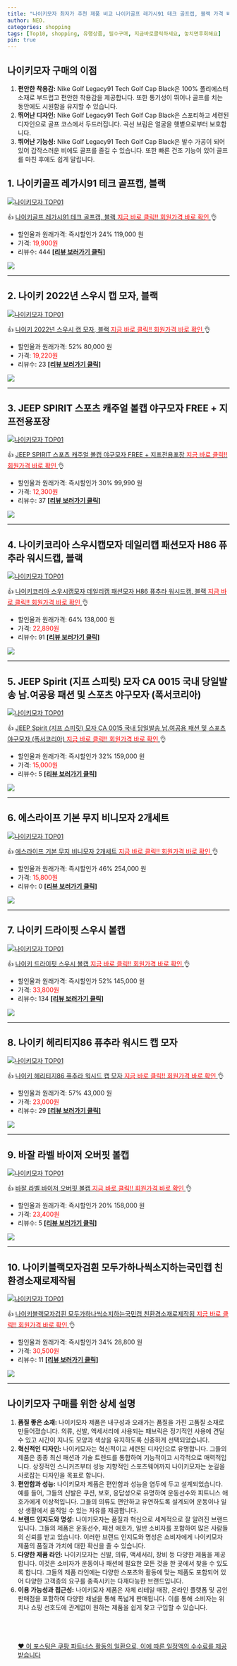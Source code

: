 ```yaml
---
title: "나이키모자 최저가 추천 제품 비교 나이키골프 레가시91 테크 골프캡, 블랙 가격 비교 최저가장점"
author: NEO.
categories: shopping
tags: [Top10, shopping, 유행상품, 필수구매, 지금바로클릭하세요, 놓치면후회해요]
pin: true
---
```

## 나이키모자 구매의 이점
1. **편안한 착용감:** Nike Golf Legacy91 Tech Golf Cap Black은 100% 폴리에스터 소재로 부드럽고 편안한 착용감을 제공합니다. 또한 통기성이 뛰어나 골프를 치는 동안에도 시원함을 유지할 수 있습니다.
2. **뛰어난 디자인:** Nike Golf Legacy91 Tech Golf Cap Black은 스포티하고 세련된 디자인으로 골프 코스에서 두드러집니다. 곡선 브림은 얼굴을 햇볕으로부터 보호합니다.
3. **뛰어난 기능성:** Nike Golf Legacy91 Tech Golf Cap Black은 발수 가공이 되어 있어 갑작스러운 비에도 골프를 즐길 수 있습니다. 또한 빠른 건조 기능이 있어 골프를 마친 후에도 쉽게 말립니다.

   

## 1. 나이키골프 레가시91 테크 골프캡, 블랙

[![나이키모자 TOP01](https://thumbnail9.coupangcdn.com/thumbnails/remote/490x490ex/image/vendor_inventory/71ed/e7a2861357d80ee38cc341eecfc2f7636562ea603bb6b390bf30d75cd0d0.png)](https://link.coupang.com/re/AFFSDP?lptag=AF3617701&subid=GithubCoopas&pageKey=6870743987&traceid=V0-153&itemId=16435090723&vendorItemId=87697436787)


👍 [나이키골프 레가시91 테크 골프캡, 블랙 <font color=red> 지금 바로 클릭!! 회원가격 바로 확인 </font> ](https://link.coupang.com/re/AFFSDP?lptag=AF3617701&subid=GithubCoopas&pageKey=6870743987&traceid=V0-153&itemId=16435090723&vendorItemId=87697436787) 👌 


- 할인율과 원래가격: 즉시할인가 24%  119,000   원
- 가격: <span style='color:red'>19,900원</span>
- 리뷰수: 444  [**[리뷰 보러가기 클릭]**](https://link.coupang.com/re/AFFSDP?lptag=AF3617701&subid=GithubCoopas&pageKey=6870743987&traceid=V0-153&itemId=16435090723&vendorItemId=87697436787)

[![](/discount_price.png)](https://link.coupang.com/re/AFFSDP?lptag=AF3617701&subid=GithubCoopas&pageKey=6870743987&traceid=V0-153&itemId=16435090723&vendorItemId=87697436787)

---


   

## 2. 나이키 2022년 스우시 캡 모자, 블랙

[![나이키모자 TOP01](https://thumbnail10.coupangcdn.com/thumbnails/remote/490x490ex/image/vendor_inventory/6290/969373730fc37fe78d26239be398c5c1b909834a9286bd03f2899449a4cd.jpg)](https://link.coupang.com/re/AFFSDP?lptag=AF3617701&subid=GithubCoopas&pageKey=6718519779&traceid=V0-153&itemId=15620112736&vendorItemId=88254277720)


👍 [나이키 2022년 스우시 캡 모자, 블랙 <font color=red> 지금 바로 클릭!! 회원가격 바로 확인 </font> ](https://link.coupang.com/re/AFFSDP?lptag=AF3617701&subid=GithubCoopas&pageKey=6718519779&traceid=V0-153&itemId=15620112736&vendorItemId=88254277720) 👌 


- 할인율과 원래가격: 52%  80,000   원
- 가격: <span style='color:red'>19,220원</span>
- 리뷰수: 23  [**[리뷰 보러가기 클릭]**](https://link.coupang.com/re/AFFSDP?lptag=AF3617701&subid=GithubCoopas&pageKey=6718519779&traceid=V0-153&itemId=15620112736&vendorItemId=88254277720)

[![](/discount_price.png)](https://link.coupang.com/re/AFFSDP?lptag=AF3617701&subid=GithubCoopas&pageKey=6718519779&traceid=V0-153&itemId=15620112736&vendorItemId=88254277720)

---


   

## 3. JEEP SPIRIT 스포츠 캐주얼 볼캡 야구모자 FREE + 지프전용포장

[![나이키모자 TOP01](https://thumbnail6.coupangcdn.com/thumbnails/remote/490x490ex/image/retail/images/2023/05/19/10/7/918e7aab-d8c2-44c8-a328-04865b0c8b93.jpg)](https://link.coupang.com/re/AFFSDP?lptag=AF3617701&subid=GithubCoopas&pageKey=7344664410&traceid=V0-153&itemId=18886185523&vendorItemId=86014432099)


👍 [JEEP SPIRIT 스포츠 캐주얼 볼캡 야구모자 FREE + 지프전용포장 <font color=red> 지금 바로 클릭!! 회원가격 바로 확인 </font> ](https://link.coupang.com/re/AFFSDP?lptag=AF3617701&subid=GithubCoopas&pageKey=7344664410&traceid=V0-153&itemId=18886185523&vendorItemId=86014432099) 👌 


- 할인율과 원래가격: 즉시할인가 30%  99,990   원
- 가격: <span style='color:red'>12,300원</span>
- 리뷰수: 37  [**[리뷰 보러가기 클릭]**](https://link.coupang.com/re/AFFSDP?lptag=AF3617701&subid=GithubCoopas&pageKey=7344664410&traceid=V0-153&itemId=18886185523&vendorItemId=86014432099)

[![](/discount_price.png)](https://link.coupang.com/re/AFFSDP?lptag=AF3617701&subid=GithubCoopas&pageKey=7344664410&traceid=V0-153&itemId=18886185523&vendorItemId=86014432099)

---


   

## 4. 나이키코리아 스우시캡모자 데일리캡 패션모자 H86 퓨추라 워시드캡, 블랙

[![나이키모자 TOP01](https://thumbnail9.coupangcdn.com/thumbnails/remote/490x490ex/image/vendor_inventory/f446/c3aea1521a19f61d47cf009045fa245f7110baddfc286657af2b96d5d41c.jpg)](https://link.coupang.com/re/AFFSDP?lptag=AF3617701&subid=GithubCoopas&pageKey=7696319505&traceid=V0-153&itemId=20594005646&vendorItemId=86763182798)


👍 [나이키코리아 스우시캡모자 데일리캡 패션모자 H86 퓨추라 워시드캡, 블랙 <font color=red> 지금 바로 클릭!! 회원가격 바로 확인 </font> ](https://link.coupang.com/re/AFFSDP?lptag=AF3617701&subid=GithubCoopas&pageKey=7696319505&traceid=V0-153&itemId=20594005646&vendorItemId=86763182798) 👌 


- 할인율과 원래가격: 64%  138,000   원
- 가격: <span style='color:red'>22,890원</span>
- 리뷰수: 91  [**[리뷰 보러가기 클릭]**](https://link.coupang.com/re/AFFSDP?lptag=AF3617701&subid=GithubCoopas&pageKey=7696319505&traceid=V0-153&itemId=20594005646&vendorItemId=86763182798)

[![](/discount_price.png)](https://link.coupang.com/re/AFFSDP?lptag=AF3617701&subid=GithubCoopas&pageKey=7696319505&traceid=V0-153&itemId=20594005646&vendorItemId=86763182798)

---


   

## 5. JEEP Spirit (지프 스피릿) 모자 CA 0015 국내 당일발송 남.여공용 패션 및 스포츠 야구모자 (폭서코리아)

[![나이키모자 TOP01](https://thumbnail9.coupangcdn.com/thumbnails/remote/490x490ex/image/vendor_inventory/8a39/e1798b73e6c527767cf33c53e98cd948a1a403ae4d29cd92974bca986d7b.jpg)](https://link.coupang.com/re/AFFSDP?lptag=AF3617701&subid=GithubCoopas&pageKey=5497290320&traceid=V0-153&itemId=8528852497&vendorItemId=75194454863)


👍 [JEEP Spirit (지프 스피릿) 모자 CA 0015 국내 당일발송 남.여공용 패션 및 스포츠 야구모자 (폭서코리아) <font color=red> 지금 바로 클릭!! 회원가격 바로 확인 </font> ](https://link.coupang.com/re/AFFSDP?lptag=AF3617701&subid=GithubCoopas&pageKey=5497290320&traceid=V0-153&itemId=8528852497&vendorItemId=75194454863) 👌 


- 할인율과 원래가격: 즉시할인가 32%  159,000   원
- 가격: <span style='color:red'>15,000원</span>
- 리뷰수: 5  [**[리뷰 보러가기 클릭]**](https://link.coupang.com/re/AFFSDP?lptag=AF3617701&subid=GithubCoopas&pageKey=5497290320&traceid=V0-153&itemId=8528852497&vendorItemId=75194454863)

[![](/discount_price.png)](https://link.coupang.com/re/AFFSDP?lptag=AF3617701&subid=GithubCoopas&pageKey=5497290320&traceid=V0-153&itemId=8528852497&vendorItemId=75194454863)

---


   

## 6. 에스라이프 기본 무지 비니모자 2개세트

[![나이키모자 TOP01](https://thumbnail8.coupangcdn.com/thumbnails/remote/490x490ex/image/vendor_inventory/39b3/c0bf676e76a4507560404833738e66eaa205ff9213229e717ed7cc71b685.jpg)](https://link.coupang.com/re/AFFSDP?lptag=AF3617701&subid=GithubCoopas&pageKey=6756521254&traceid=V0-153&itemId=15820362405&vendorItemId=83032252229)


👍 [에스라이프 기본 무지 비니모자 2개세트 <font color=red> 지금 바로 클릭!! 회원가격 바로 확인 </font> ](https://link.coupang.com/re/AFFSDP?lptag=AF3617701&subid=GithubCoopas&pageKey=6756521254&traceid=V0-153&itemId=15820362405&vendorItemId=83032252229) 👌 


- 할인율과 원래가격: 즉시할인가 46%  254,000   원
- 가격: <span style='color:red'>15,800원</span>
- 리뷰수: 0  [**[리뷰 보러가기 클릭]**](https://link.coupang.com/re/AFFSDP?lptag=AF3617701&subid=GithubCoopas&pageKey=6756521254&traceid=V0-153&itemId=15820362405&vendorItemId=83032252229)

[![](/discount_price.png)](https://link.coupang.com/re/AFFSDP?lptag=AF3617701&subid=GithubCoopas&pageKey=6756521254&traceid=V0-153&itemId=15820362405&vendorItemId=83032252229)

---


   

## 7. 나이키 드라이핏 스우시 볼캡

[![나이키모자 TOP01](https://thumbnail8.coupangcdn.com/thumbnails/remote/490x490ex/image/retail/images/2023/11/03/18/6/3d9a99b6-c3f5-46ba-960d-0ec2c55d205c.jpg)](https://link.coupang.com/re/AFFSDP?lptag=AF3617701&subid=GithubCoopas&pageKey=7695050667&traceid=V0-153&itemId=20587397850&vendorItemId=87662319257)


👍 [나이키 드라이핏 스우시 볼캡 <font color=red> 지금 바로 클릭!! 회원가격 바로 확인 </font> ](https://link.coupang.com/re/AFFSDP?lptag=AF3617701&subid=GithubCoopas&pageKey=7695050667&traceid=V0-153&itemId=20587397850&vendorItemId=87662319257) 👌 


- 할인율과 원래가격: 즉시할인가 52%  145,000   원
- 가격: <span style='color:red'>33,800원</span>
- 리뷰수: 134  [**[리뷰 보러가기 클릭]**](https://link.coupang.com/re/AFFSDP?lptag=AF3617701&subid=GithubCoopas&pageKey=7695050667&traceid=V0-153&itemId=20587397850&vendorItemId=87662319257)

[![](/discount_price.png)](https://link.coupang.com/re/AFFSDP?lptag=AF3617701&subid=GithubCoopas&pageKey=7695050667&traceid=V0-153&itemId=20587397850&vendorItemId=87662319257)

---


   

## 8. 나이키 헤리티지86 퓨추라 워시드 캡 모자

[![나이키모자 TOP01](https://thumbnail7.coupangcdn.com/thumbnails/remote/490x490ex/image/vendor_inventory/ebac/df5d2f36fd4b32929c91c5107514c566e21e0633b6c97b5536d147aa878e.jpg)](https://link.coupang.com/re/AFFSDP?lptag=AF3617701&subid=GithubCoopas&pageKey=7427539682&traceid=V0-153&itemId=19283398759&vendorItemId=82610504358)


👍 [나이키 헤리티지86 퓨추라 워시드 캡 모자 <font color=red> 지금 바로 클릭!! 회원가격 바로 확인 </font> ](https://link.coupang.com/re/AFFSDP?lptag=AF3617701&subid=GithubCoopas&pageKey=7427539682&traceid=V0-153&itemId=19283398759&vendorItemId=82610504358) 👌 


- 할인율과 원래가격: 57%  43,000   원
- 가격: <span style='color:red'>23,000원</span>
- 리뷰수: 29  [**[리뷰 보러가기 클릭]**](https://link.coupang.com/re/AFFSDP?lptag=AF3617701&subid=GithubCoopas&pageKey=7427539682&traceid=V0-153&itemId=19283398759&vendorItemId=82610504358)

[![](/discount_price.png)](https://link.coupang.com/re/AFFSDP?lptag=AF3617701&subid=GithubCoopas&pageKey=7427539682&traceid=V0-153&itemId=19283398759&vendorItemId=82610504358)

---


   

## 9. 바잘 라벨 바이저 오버핏 볼캡

[![나이키모자 TOP01](https://thumbnail6.coupangcdn.com/thumbnails/remote/490x490ex/image/rs_quotation_api/4ovzcf2f/93a082e3e3d34838842ed024e863a3df.jpg)](https://link.coupang.com/re/AFFSDP?lptag=AF3617701&subid=GithubCoopas&pageKey=5172378015&traceid=V0-153&itemId=7139082783&vendorItemId=74102006906)


👍 [바잘 라벨 바이저 오버핏 볼캡 <font color=red> 지금 바로 클릭!! 회원가격 바로 확인 </font> ](https://link.coupang.com/re/AFFSDP?lptag=AF3617701&subid=GithubCoopas&pageKey=5172378015&traceid=V0-153&itemId=7139082783&vendorItemId=74102006906) 👌 


- 할인율과 원래가격: 즉시할인가 20%  158,000   원
- 가격: <span style='color:red'>23,400원</span>
- 리뷰수: 5  [**[리뷰 보러가기 클릭]**](https://link.coupang.com/re/AFFSDP?lptag=AF3617701&subid=GithubCoopas&pageKey=5172378015&traceid=V0-153&itemId=7139082783&vendorItemId=74102006906)

[![](/discount_price.png)](https://link.coupang.com/re/AFFSDP?lptag=AF3617701&subid=GithubCoopas&pageKey=5172378015&traceid=V0-153&itemId=7139082783&vendorItemId=74102006906)

---


   

## 10. 나이키블랙모자검흰 모두가하나씩소지하는국민캡 친환경소재로제작됨

[![나이키모자 TOP01](https://thumbnail9.coupangcdn.com/thumbnails/remote/490x490ex/image/vendor_inventory/086a/2eebe4090b9cf4e999a72a20a1953db6d7cad4290af42e5ac649c62bbd28.JPG)](https://link.coupang.com/re/AFFSDP?lptag=AF3617701&subid=GithubCoopas&pageKey=7698949808&traceid=V0-153&itemId=20607858015&vendorItemId=87682420585)


👍 [나이키블랙모자검흰 모두가하나씩소지하는국민캡 친환경소재로제작됨 <font color=red> 지금 바로 클릭!! 회원가격 바로 확인 </font> ](https://link.coupang.com/re/AFFSDP?lptag=AF3617701&subid=GithubCoopas&pageKey=7698949808&traceid=V0-153&itemId=20607858015&vendorItemId=87682420585) 👌 


- 할인율과 원래가격: 즉시할인가 34%  28,800   원
- 가격: <span style='color:red'>30,500원</span>
- 리뷰수: 11  [**[리뷰 보러가기 클릭]**](https://link.coupang.com/re/AFFSDP?lptag=AF3617701&subid=GithubCoopas&pageKey=7698949808&traceid=V0-153&itemId=20607858015&vendorItemId=87682420585)

[![](/discount_price.png)](https://link.coupang.com/re/AFFSDP?lptag=AF3617701&subid=GithubCoopas&pageKey=7698949808&traceid=V0-153&itemId=20607858015&vendorItemId=87682420585)

---
## 나이키모자 구매를 위한 상세 설명
1. **품질 좋은 소재:** 나이키모자 제품은 내구성과 오래가는 품질을 가진 고품질 소재로 만들어졌습니다. 의류, 신발, 액세서리에 사용되는 패브릭은 정기적인 사용에 견딜 수 있고 시간이 지나도 모양과 색상을 유지하도록 신중하게 선택되었습니다.
2. **혁신적인 디자인:** 나이키모자는 혁신적이고 세련된 디자인으로 유명합니다. 그들의 제품은 종종 최신 패션과 기술 트렌드를 통합하여 기능적이고 시각적으로 매력적입니다. 상징적인 스니커즈부터 성능 지향적인 스포츠웨어까지 나이키모자는 눈길을 사로잡는 디자인을 목표로 합니다.
3. **편안함과 성능:** 나이키모자 제품은 편안함과 성능을 염두에 두고 설계되었습니다. 예를 들어, 그들의 신발은 쿠션, 보호, 응답성으로 유명하여 운동선수와 피트니스 애호가에게 이상적입니다. 그들의 의류도 편안하고 유연하도록 설계되어 운동이나 일상 생활에서 움직일 수 있는 자유를 제공합니다.
4. **브랜드 인지도와 명성:** 나이키모자는 품질과 혁신으로 세계적으로 잘 알려진 브랜드입니다. 그들의 제품은 운동선수, 패션 애호가, 일반 소비자를 포함하여 많은 사람들의 신뢰를 받고 있습니다. 이러한 브랜드 인지도와 명성은 소비자에게 나이키모자 제품의 품질과 가치에 대한 확신을 줄 수 있습니다.
5. **다양한 제품 라인:** 나이키모자는 신발, 의류, 액세서리, 장비 등 다양한 제품을 제공합니다. 이것은 소비자가 운동이나 패션에 필요한 모든 것을 한 곳에서 찾을 수 있도록 합니다. 그들의 제품 라인에는 다양한 스포츠와 활동에 맞는 제품도 포함되어 있어 다양한 고객층의 요구를 충족시키는 다재다능한 브랜드입니다.
6. **이용 가능성과 접근성:** 나이키모자 제품은 자체 리테일 매장, 온라인 플랫폼 및 공인 판매점을 포함하여 다양한 채널을 통해 폭넓게 판매됩니다. 이를 통해 소비자는 위치나 쇼핑 선호도에 관계없이 원하는 제품을 쉽게 찾고 구입할 수 있습니다.<br><br><br><br><br> [ ❤  이 포스팅은 쿠팡 파트너스 활동의 일환으로, 이에 따른 일정액의 수수료를 제공받습니다](https://link.coupang.com/a/bcEFyh)